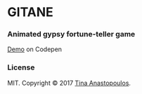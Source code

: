 # GITANE

### Animated gypsy fortune-teller game

[Demo](https://codepen.io/TWAIN/full/MpoYBr/) on Codepen

### License
MIT. Copyright &copy; 2017 [Tina Anastopoulos](http://twitter.com/arctwain).
